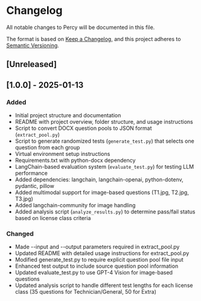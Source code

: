 # Changelog
All notable changes to Percy will be documented in this file.

The format is based on [Keep a Changelog](https://keepachangelog.com/en/1.0.0/),
and this project adheres to [Semantic Versioning](https://semver.org/spec/v2.0.0.html).

## [Unreleased]

## [1.0.0] - 2025-01-13

### Added
- Initial project structure and documentation
- README with project overview, folder structure, and usage instructions
- Script to convert DOCX question pools to JSON format (`extract_pool.py`)
- Script to generate randomized tests (`generate_test.py`) that selects one question from each group
- Virtual environment setup instructions
- Requirements.txt with python-docx dependency
- LangChain-based evaluation system (`evaluate_test.py`) for testing LLM performance
- Added dependencies: langchain, langchain-openai, python-dotenv, pydantic, pillow
- Added multimodal support for image-based questions (T1.jpg, T2.jpg, T3.jpg)
- Added langchain-community for image handling
- Added analysis script (`analyze_results.py`) to determine pass/fail status based on license class criteria

### Changed
- Made --input and --output parameters required in extract_pool.py
- Updated README with detailed usage instructions for extract_pool.py
- Modified generate_test.py to require explicit question pool file input
- Enhanced test output to include source question pool information
- Updated evaluate_test.py to use GPT-4 Vision for image-based questions
- Updated analysis script to handle different test lengths for each license class (35 questions for Technician/General, 50 for Extra)